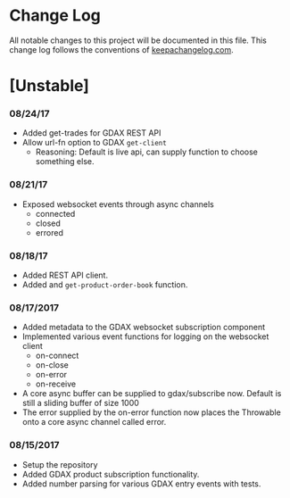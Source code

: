 # Change Log
All notable changes to this project will be documented in this file. This change log follows the conventions of [keepachangelog.com](http://keepachangelog.com/).

# [Unstable]

### 08/24/17
- Added get-trades for GDAX REST API
- Allow url-fn option to GDAX `get-client`
  - Reasoning: Default is live api, can supply function to choose something else.

### 08/21/17
- Exposed websocket events through async channels
  - connected
  - closed
  - errored

### 08/18/17
- Added REST API client.
- Added and `get-product-order-book` function.

### 08/17/2017
- Added metadata to the GDAX websocket subscription component
- Implemented various event functions for logging on the websocket client
  - on-connect
  - on-close
  - on-error
  - on-receive
- A core async buffer can be supplied to gdax/subscribe now. Default is still
  a sliding buffer of size 1000
- The error supplied by the on-error function now places the Throwable onto a
  core async channel called error.

### 08/15/2017
- Setup the repository
- Added GDAX product subscription functionality.
- Added number parsing for various GDAX entry events with tests.
